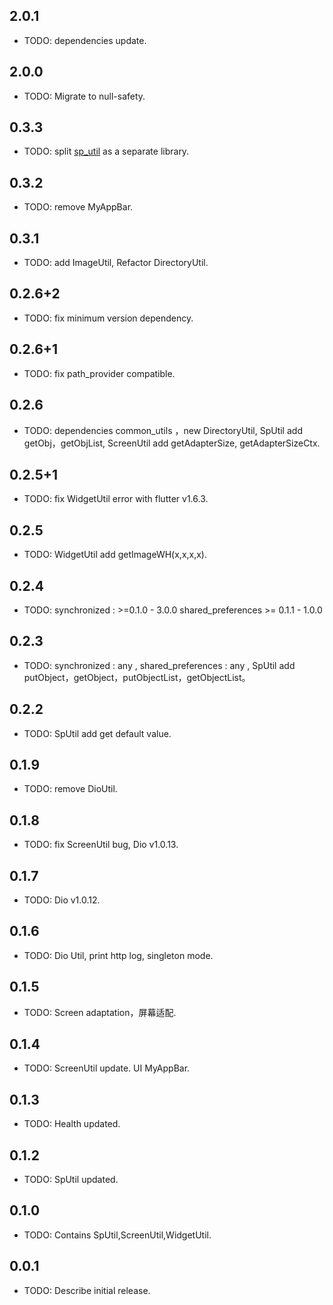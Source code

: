 ## 2.0.1

* TODO: dependencies update.

## 2.0.0

* TODO: Migrate to null-safety.

## 0.3.3

* TODO: split [sp_util](https://github.com/Sky24n/sp_util) as a separate library.

## 0.3.2

* TODO: remove MyAppBar.

## 0.3.1

* TODO: add ImageUtil, Refactor DirectoryUtil.

## 0.2.6+2

* TODO: fix minimum version dependency.

## 0.2.6+1

* TODO: fix path_provider compatible.

## 0.2.6

* TODO: dependencies common_utils ，new DirectoryUtil, SpUtil add getObj，getObjList, ScreenUtil add getAdapterSize, getAdapterSizeCtx.

## 0.2.5+1

* TODO: fix WidgetUtil error with flutter v1.6.3.

## 0.2.5

* TODO: WidgetUtil add getImageWH(x,x,x,x).

## 0.2.4

* TODO: synchronized : >=0.1.0 - 3.0.0 shared_preferences >= 0.1.1 - 1.0.0

## 0.2.3

* TODO: synchronized : any , shared_preferences : any , SpUtil add putObject，getObject，putObjectList，getObjectList。

## 0.2.2

* TODO: SpUtil add get default value.

## 0.1.9

* TODO: remove DioUtil.

## 0.1.8

* TODO: fix ScreenUtil bug, Dio v1.0.13.

## 0.1.7

* TODO: Dio v1.0.12.

## 0.1.6

* TODO: Dio Util, print http log, singleton mode.

## 0.1.5

* TODO: Screen adaptation，屏幕适配.

## 0.1.4

* TODO: ScreenUtil update. UI MyAppBar.

## 0.1.3

* TODO: Health updated.

## 0.1.2

* TODO: SpUtil updated.

## 0.1.0

* TODO: Contains SpUtil,ScreenUtil,WidgetUtil.

## 0.0.1

* TODO: Describe initial release.
